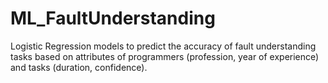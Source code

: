 # ML_FaultUnderstanding
Logistic Regression models to predict the accuracy of fault understanding tasks based on attributes of programmers (profession, year of experience) and tasks (duration, confidence).
